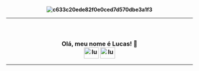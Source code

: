 <h4 align="center">
 
![c633c20ede82f0e0ced7d570dbe3a1f3](https://s3-nftrend-storage.s3.sa-east-1.amazonaws.com/wp-content/uploads/2022/01/03122437/pixel-jeff-matrix-s.gif)

<hr>

<h3 align="center">  <br>

Olá, meu nome é Lucas! 🚀
<br>
<a href="https://linkedin.com/in/lucwws" target="blank"><img align="center" src="https://raw.githubusercontent.com/rahuldkjain/github-profile-readme-generator/master/src/images/icons/Social/linked-in-alt.svg" alt="lucwws" height="30" width="40" /></a>
<a href="https://instagram.com/lucwws" target="blank"><img align="center" src="https://raw.githubusercontent.com/rahuldkjain/github-profile-readme-generator/master/src/images/icons/Social/instagram.svg" alt="lucwws" height="30" width="40" /></a><hr>

</h3>


</h4>
